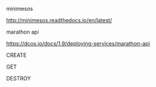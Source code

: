minimesos

http://minimesos.readthedocs.io/en/latest/

marathon api 

https://dcos.io/docs/1.9/deploying-services/marathon-api

CREATE

GET

DESTROY
